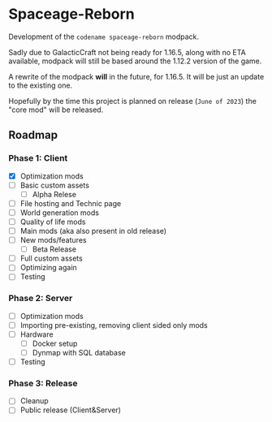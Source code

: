 # Spaceage-Reborn

Development of the `codename spaceage-reborn` modpack.

Sadly due to GalacticCraft not being ready for 1.16.5, along with no ETA available, modpack will still be based around the 1.12.2 version of the game.

A rewrite of the modpack **will** in the future, for 1.16.5. It will be just an update to the existing one.

Hopefully by the time this project is planned on release (`June of 2023`) the "core mod" will be released.

## Roadmap

### Phase 1: Client

- [x] Optimization mods
- [ ] Basic custom assets
  - [ ] Alpha Relese
- [ ] File hosting and Technic page
- [ ] World generation mods
- [ ] Quality of life mods
- [ ] Main mods (aka also present in old release)
- [ ] New mods/features
  - [ ] Beta Release
- [ ] Full custom assets
- [ ] Optimizing again
- [ ] Testing

### Phase 2: Server

- [ ] Optimization mods
- [ ] Importing pre-existing, removing client sided only mods
- [ ] Hardware
  - [ ] Docker setup
  - [ ] Dynmap with SQL database
- [ ] Testing

### Phase 3: Release

- [ ] Cleanup
- [ ] Public release (Client&Server)